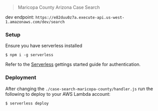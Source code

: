 > Maricopa County Arizona Case Search

dev endpoint: `https://e82duu0z7a.execute-api.us-west-1.amazonaws.com/dev/search`

### Setup

Ensure you have serverless installed

`$ npm i -g serverless`

Refer to the [Serverless](https://github.com/serverless/serverless#quick-start) gettings started guide for authentication.


### Deployment

After changing the `./case-search-maricopa-county/handler.js` run the following to deploy to your AWS Lambda account:

`$ serverless deploy`
